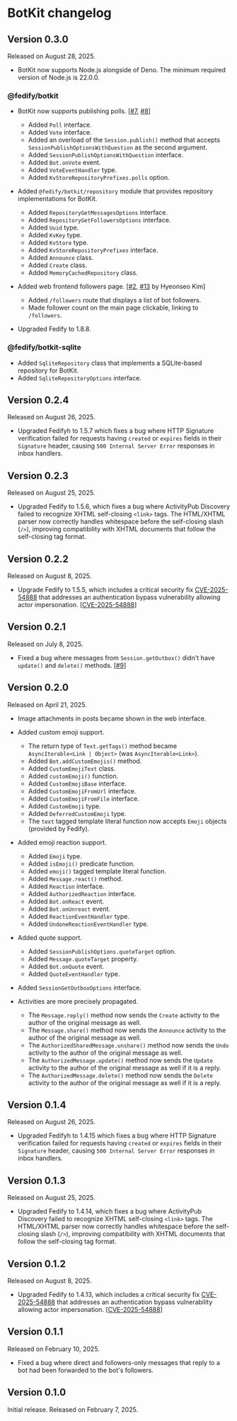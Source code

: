 BotKit changelog
================

Version 0.3.0
-------------

Released on August 28, 2025.

 -  BotKit now supports Node.js alongside of Deno.  The minimum required
    version of Node.js is 22.0.0.

### @fedify/botkit

 -  BotKit now supports publishing polls.  [[#7], [#8]]

     -  Added `Poll` interface.
     -  Added `Vote` interface.
     -  Added an overload of the `Session.publish()` method that accepts
        `SessionPublishOptionsWithQuestion` as the second argument.
     -  Added `SessionPublishOptionsWithQuestion` interface.
     -  Added `Bot.onVote` event.
     -  Added `VoteEventHandler` type.
     -  Added `KvStoreRepositoryPrefixes.polls` option.

 -  Added `@fedify/botkit/repository` module that provides repository
    implementations for BotKit.

     -  Added `RepositoryGetMessagesOptions` interface.
     -  Added `RepositoryGetFollowersOptions` interface.
     -  Added `Uuid` type.
     -  Added `KvKey` type.
     -  Added `KvStore` type.
     -  Added `KvStoreRepositoryPrefixes` interface.
     -  Added `Announce` class.
     -  Added `Create` class.
     -  Added `MemoryCachedRepository` class.

 -  Added web frontend followers page.  [[#2], [#13] by Hyeonseo Kim]

     -  Added `/followers` route that displays a list of bot followers.
     -  Made follower count on the main page clickable, linking to `/followers`.

 -  Upgraded Fedify to 1.8.8.

[#2]: https://github.com/fedify-dev/botkit/issues/2
[#7]: https://github.com/fedify-dev/botkit/issues/7
[#8]: https://github.com/fedify-dev/botkit/pull/8
[#13]: https://github.com/fedify-dev/botkit/pull/13

### @fedify/botkit-sqlite

 -  Added `SqliteRepository` class that implements a SQLite-based repository
    for BotKit.
 -  Added `SqliteRepositoryOptions` interface.


Version 0.2.4
-------------

Released on August 26, 2025.

 -  Upgraded Fedifyh to 1.5.7 which fixes a bug where HTTP Signature
    verification failed for requests having `created` or `expires` fields
    in their `Signature` header, causing `500 Internal Server Error` responses
    in inbox handlers.


Version 0.2.3
-------------

Released on August 25, 2025.

 -  Upgraded Fedify to 1.5.6, which fixes a bug where ActivityPub Discovery
    failed to recognize XHTML self-closing `<link>` tags.  The HTML/XHTML parser
    now correctly handles whitespace before the self-closing slash (`/>`),
    improving compatibility with XHTML documents that follow the self-closing
    tag format.


Version 0.2.2
-------------

Released on August 8, 2025.

 -  Upgrade Fedify to 1.5.5, which includes a critical security
    fix [CVE-2025-54888] that addresses an authentication bypass
    vulnerability allowing actor impersonation.  [[CVE-2025-54888]]


Version 0.2.1
-------------

Released on July 8, 2025.

 -  Fixed a bug where messages from `Session.getOutbox()` didn't have `update()`
    and `delete()` methods.  [[#9]]

[#9]: https://github.com/fedify-dev/botkit/issues/9


Version 0.2.0
-------------

Released on April 21, 2025.

 -  Image attachments in posts became shown in the web interface.

 -  Added custom emoji support.

     -  The return type of `Text.getTags()` method became
         `AsyncIterable<Link | Object>` (was `AsyncIterable<Link>`).
     -  Added `Bot.addCustomEmojis()` method.
     -  Added `CustomEmojiText` class.
     -  Added `customEmoji()` function.
     -  Added `CustomEmojiBase` interface.
     -  Added `CustomEmojiFromUrl` interface.
     -  Added `CustomEmojiFromFile` interface.
     -  Added `CustomEmoji` type.
     -  Added `DeferredCustomEmoji` type.
     -  The `text` tagged template literal function now accepts `Emoji` objects
        (provided by Fedify).

 -  Added emoji reaction support.

     -  Added `Emoji` type.
     -  Added `isEmoji()` predicate function.
     -  Added `emoji()` tagged template literal function.
     -  Added `Message.react()` method.
     -  Added `Reaction` interface.
     -  Added `AuthorizedReaction` interface.
     -  Added `Bot.onReact` event.
     -  Added `Bot.onUnreact` event.
     -  Added `ReactionEventHandler` type.
     -  Added `UndoneReactionEventHandler` type.

 -  Added quote support.

     -  Added `SessionPublishOptions.quoteTarget` option.
     -  Added `Message.quoteTarget` property.
     -  Added `Bot.onQuote` event.
     -  Added `QuoteEventHandler` type.

 -  Added `SessionGetOutboxOptions` interface.

 -  Activities are more precisely propagated.

     -  The `Message.reply()` method now sends the `Create` activity to
        the author of the original message as well.
     -  The `Message.share()` method now sends the `Announce` activity to
        the author of the original message as well.
     -  The `AuthorizedSharedMessage.unshare()` method now sends the `Undo`
        activity to the author of the original message as well.
     -  The `AuthorizedMessage.update()` method now sends the `Update` activity
        to the author of the original message as well if it is a reply.
     -  The `AuthorizedMessage.delete()` method now sends the `Delete` activity
        to the author of the original message as well if it is a reply.


Version 0.1.4
-------------

Released on August 26, 2025.

 -  Upgraded Fedifyh to 1.4.15 which fixes a bug where HTTP Signature
    verification failed for requests having `created` or `expires` fields
    in their `Signature` header, causing `500 Internal Server Error` responses
    in inbox handlers.


Version 0.1.3
-------------

Released on August 25, 2025.

 -  Upgraded Fedify to 1.4.14, which fixes a bug where ActivityPub Discovery
    failed to recognize XHTML self-closing `<link>` tags.  The HTML/XHTML parser
    now correctly handles whitespace before the self-closing slash (`/>`),
    improving compatibility with XHTML documents that follow the self-closing
    tag format.


Version 0.1.2
-------------

Released on August 8, 2025.

 -  Upgraded Fedify to 1.4.13, which includes a critical security
    fix [CVE-2025-54888] that addresses an authentication bypass
    vulnerability allowing actor impersonation.  [[CVE-2025-54888]]

[CVE-2025-54888]: https://github.com/fedify-dev/fedify/security/advisories/GHSA-6jcc-xgcr-q3h4


Version 0.1.1
-------------

Released on February 10, 2025.

 -  Fixed a bug where direct and followers-only messages that reply to a bot
    had been forwarded to the bot's followers.


Version 0.1.0
-------------

Initial release.  Released on February 7, 2025.
